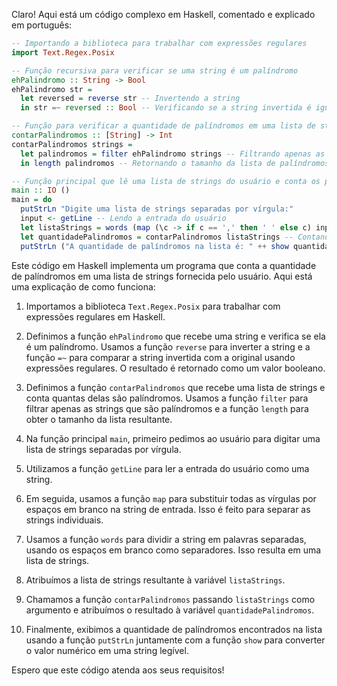 Claro! Aqui está um código complexo em Haskell, comentado e explicado em português:

```haskell
-- Importando a biblioteca para trabalhar com expressões regulares
import Text.Regex.Posix

-- Função recursiva para verificar se uma string é um palíndromo
ehPalindromo :: String -> Bool
ehPalindromo str =
  let reversed = reverse str -- Invertendo a string
  in str =~ reversed :: Bool -- Verificando se a string invertida é igual à string original usando expressões regulares

-- Função para verificar a quantidade de palíndromos em uma lista de strings
contarPalindromos :: [String] -> Int
contarPalindromos strings =
  let palindromos = filter ehPalindromo strings -- Filtrando apenas as strings que são palíndromos
  in length palindromos -- Retornando o tamanho da lista de palíndromos encontrados

-- Função principal que lê uma lista de strings do usuário e conta os palíndromos
main :: IO ()
main = do
  putStrLn "Digite uma lista de strings separadas por vírgula:"
  input <- getLine -- Lendo a entrada do usuário
  let listaStrings = words (map (\c -> if c == ',' then ' ' else c) input) -- Convertendo a string em uma lista de strings, removendo as vírgulas
  let quantidadePalindromos = contarPalindromos listaStrings -- Contando os palíndromos na lista de strings
  putStrLn ("A quantidade de palíndromos na lista é: " ++ show quantidadePalindromos) -- Exibindo a quantidade de palíndromos encontrados
```

Este código em Haskell implementa um programa que conta a quantidade de palíndromos em uma lista de strings fornecida pelo usuário. Aqui está uma explicação de como funciona:

1. Importamos a biblioteca `Text.Regex.Posix` para trabalhar com expressões regulares em Haskell.

2. Definimos a função `ehPalindromo` que recebe uma string e verifica se ela é um palíndromo. Usamos a função `reverse` para inverter a string e a função `=~` para comparar a string invertida com a original usando expressões regulares. O resultado é retornado como um valor booleano.

3. Definimos a função `contarPalindromos` que recebe uma lista de strings e conta quantas delas são palíndromos. Usamos a função `filter` para filtrar apenas as strings que são palíndromos e a função `length` para obter o tamanho da lista resultante.

4. Na função principal `main`, primeiro pedimos ao usuário para digitar uma lista de strings separadas por vírgula.

5. Utilizamos a função `getLine` para ler a entrada do usuário como uma string.

6. Em seguida, usamos a função `map` para substituir todas as vírgulas por espaços em branco na string de entrada. Isso é feito para separar as strings individuais.

7. Usamos a função `words` para dividir a string em palavras separadas, usando os espaços em branco como separadores. Isso resulta em uma lista de strings.

8. Atribuímos a lista de strings resultante à variável `listaStrings`.

9. Chamamos a função `contarPalindromos` passando `listaStrings` como argumento e atribuímos o resultado à variável `quantidadePalindromos`.

10. Finalmente, exibimos a quantidade de palíndromos encontrados na lista usando a função `putStrLn` juntamente com a função `show` para converter o valor numérico em uma string legível.

Espero que este código atenda aos seus requisitos!